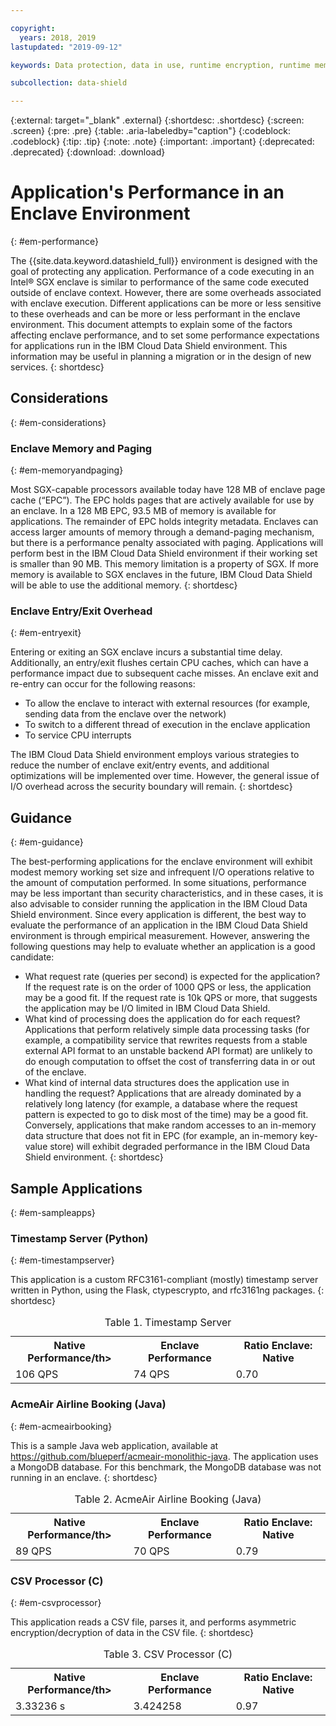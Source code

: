```yaml
---

copyright:
  years: 2018, 2019
lastupdated: "2019-09-12"

keywords: Data protection, data in use, runtime encryption, runtime memory encryption, encrypted memory, Intel SGX, software guard extensions, Fortanix runtime encryption

subcollection: data-shield

---
```


{:external: target="_blank" .external}
{:shortdesc: .shortdesc}
{:screen: .screen}
{:pre: .pre}
{:table: .aria-labeledby="caption"}
{:codeblock: .codeblock}
{:tip: .tip}
{:note: .note}
{:important: .important}
{:deprecated: .deprecated}
{:download: .download}

# Application's Performance in an Enclave Environment
{: #em-performance}

The {{site.data.keyword.datashield_full}} environment is designed with the goal of protecting any application. Performance of a code executing in an Intel® SGX enclave is similar to performance of the same code executed outside of enclave context. However, there are some overheads associated with enclave execution. Different applications can be more or less sensitive to these overheads and can be more or less performant in the enclave environment. This document attempts to explain some of the factors affecting enclave performance, and to set some performance expectations for applications run in the IBM Cloud Data Shield environment. This information may be useful in planning a migration or in the design of new services.
{: shortdesc}

## Considerations
{: #em-considerations}

### Enclave Memory and Paging
{: #em-memoryandpaging}

Most SGX-capable processors available today have 128 MB of enclave page cache (“EPC”). The EPC holds pages that are actively available for use by an enclave. In a 128 MB EPC, 93.5 MB of memory is available for applications. The remainder of EPC holds integrity metadata. Enclaves can access larger amounts of memory through a demand-paging mechanism, but there is a performance penalty associated with paging. Applications will perform best in the IBM Cloud Data Shield environment if their working set is smaller than 90 MB. This memory limitation is a property of SGX. If more memory is available to SGX enclaves in the future, IBM Cloud Data Shield will be able to use the additional memory.
{: shortdesc}

### Enclave Entry/Exit Overhead
{: #em-entryexit}

Entering or exiting an SGX enclave incurs a substantial time delay. Additionally, an entry/exit flushes certain CPU caches, which can have a performance impact due to subsequent cache misses. An enclave exit and re-entry can occur for the following reasons:
  * To allow the enclave to interact with external resources (for example, sending data from the enclave over the network)
  * To switch to a different thread of execution in the enclave application
  * To service CPU interrupts

The IBM Cloud Data Shield environment employs various strategies to reduce the number of enclave exit/entry events, and additional optimizations will be implemented over time. However, the general issue of I/O overhead across the security boundary will remain.
{: shortdesc}

## Guidance
{: #em-guidance}

The best-performing applications for the enclave environment will exhibit modest memory working set size and infrequent I/O operations relative to the amount of computation performed. In some situations, performance may be less important than security characteristics, and in these cases,  it is also advisable to consider running the application in the IBM Cloud Data Shield environment.
Since every application is different, the best way to evaluate the performance of an application in the IBM Cloud Data Shield environment is through empirical measurement. However, answering the following questions may help to evaluate whether an application is a good candidate:
  * What request rate (queries per second) is expected for the application? If the request rate is on the order of 1000 QPS or less, the application may be a good fit. If the request rate is 10k QPS or more, that suggests the application may be I/O limited in IBM Cloud Data Shield.
  * What kind of processing does the application do for each request? Applications that perform relatively simple data processing tasks (for example, a compatibility service that rewrites requests from a stable external API format to an unstable backend API format) are unlikely to do enough computation to offset the cost of transferring data in or out of the enclave.
  * What kind of internal data structures does the application use in handling the request? Applications that are already dominated by a relatively long latency (for example, a database where the request pattern is expected to go to disk most of the time) may be a good fit. Conversely, applications that make random accesses to an in-memory data structure that does not fit in EPC (for example, an in-memory key-value store) will exhibit degraded performance in the IBM Cloud Data Shield environment.
{: shortdesc}

## Sample Applications
{: #em-sampleapps}

### Timestamp Server (Python)
{: #em-timestampserver}

This application is a custom RFC3161-compliant (mostly) timestamp server written in Python, using the Flask, ctypescrypto, and rfc3161ng packages.
{: shortdesc}

<table>
  <caption>Table 1. Timestamp Server</caption>
  <tr>
    <th>Native Performance/th>
    <th>Enclave Performance</th>
    <th>Ratio Enclave: Native</th>
  </tr>
  <tr>
    <td>106 QPS</td>
    <td>74 QPS</td>
    <td>0.70</td>
  </tr>
  </table>

### AcmeAir Airline Booking (Java)
{: #em-acmeairbooking}

This is a sample Java web application, available at https://github.com/blueperf/acmeair-monolithic-java. The application uses a MongoDB database. For this benchmark, the MongoDB database was not running in an enclave.
{: shortdesc}

<table>
  <caption>Table 2. AcmeAir Airline Booking (Java)</caption>
  <tr>
    <th>Native Performance/th>
    <th>Enclave Performance</th>
    <th>Ratio Enclave: Native</th>
  </tr>
  <tr>
    <td>89 QPS</td>
    <td>70 QPS</td>
    <td>0.79</td>
  </tr>
</table>

### CSV Processor (C)
{: #em-csvprocessor}

This application reads a CSV file, parses it, and performs asymmetric encryption/decryption of data in the CSV file.
{: shortdesc}

<table>
  <caption>Table 3. CSV Processor (C)</caption>
  <tr>
    <th>Native Performance/th>
    <th>Enclave Performance</th>
    <th>Ratio Enclave: Native</th>
  </tr>
  <tr>
    <td>3.33236 s</td>
    <td>3.424258</td>
    <td>0.97</td>
  </tr>
</table>

